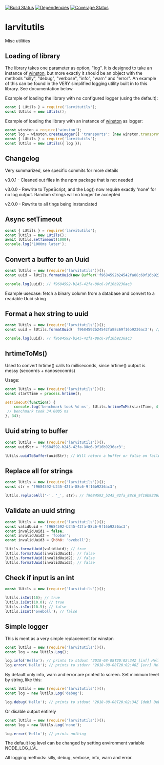 [![Build Status](https://travis-ci.org/larvit/larvitutils.svg)](https://travis-ci.org/larvit/larvitutils)
[![Dependencies](https://david-dm.org/larvit/larvitutils.svg)](https://david-dm.org/larvit/larvitutils.svg)
[![Coverage Status](https://coveralls.io/repos/github/larvit/larvitutils/badge.svg)](https://coveralls.io/github/larvit/larvitutils)

# larvitutils

Misc utilities

## Loading of library

The library takes one parameter as option, "log". It is designed to take an instance of [winston](https://github.com/winstonjs/winston), but more exactly it should be an object with the methods "silly", "debug", "verbose", "info", "warn" and "error". An example of this can be found in the VERY simplified logging utility built in to this library. See documentation below.

Example of loading the library with no configured logger (using the default):

```javascript
const { LUtils } = require('larvitutils');
const lUtils = new LUtils();
```

Example of loading the library with an instance of [winston](https://github.com/winstonjs/winston) as logger:

```javascript
const winston = require('winston');
const log = winston.createLogger({ 'transports': [new winston.transprots.Console()] });
const { LUtils } = require('larvitutils');
const lUtils = new LUtils({ log });
```

## Changelog

Very summarized, see specific commits for more details

v3.0.1 - Cleaned out files in the npm package that is not needed

v3.0.0 - Rewrite to TypeScript, and the Log() now require exactly 'none' for no log output. Random strings will no longer be accepted

v2.0.0 - Rewrite to all tings being instanciated

## Async setTimeout

```javascript
const { LUtils } = require('larvitutils');
const lUtils = new LUtils();
await lUtils.setTimeout(1000);
console.log('1000ms later');
```

## Convert a buffer to an Uuid

```javascript
const lUtils = new (require('larvitutils'))();
const uuid = lUtils.formatUuid(new Buffer('f9684592b24542fa88c69f16b9236ac3', 'hex'));

console.log(uuid); // f9684592-b245-42fa-88c6-9f16b9236ac3
```

Example usecase: fetch a binary column from a database and convert to a readable Uuid string

## Format a hex string to uuid

```javascript
const lUtils = new (require('larvitutils'))();
const uuid = lUtils.formatUuid(' f9684592b24542fa88c69f16b9236ac3'); // Notice the starting space getting trimmed away

console.log(uuid); // f9684592-b245-42fa-88c6-9f16b9236ac3
```

## hrtimeToMs()

Used to convert hrtime() calls to milliseconds, since hrtime() output is messy (seconrds + nanoseconrds)

Usage:

```javascript
const lUtils = new (require('larvitutils'))();
const startTime = process.hrtime();

setTimeout(function() {
	console.log('benchmark took %d ms', lUtils.hrtimeToMs(startTime, 4));
 // benchmark took 34.0005 ms
}, 34);
```

## Uuid string to buffer

```javascript
const lUtils = new (require('larvitutils'))();
const uuidStr = 'f9684592-b245-42fa-88c6-9f16b9236ac3';

lUtils.uuidToBuffer(uuidStr); // Will return a buffer or false on failure
```

## Replace all for strings

```javascript
const lUtils = new (require('larvitutils'))();
const str = 'f9684592-b245-42fa-88c6-9f16b9236ac3';

lUtils.replaceAll('-', '_', str); // f9684592_b245_42fa_88c6_9f16b9236ac3
```

## Validate an uuid string

```javascript
const lUtils = new (require('larvitutils'))();
const validUuid = 'f9684592-b245-42fa-88c6-9f16b9236ac3';
const invalidUuid1 = false;
const invalidUuid2 = 'foobar';
const invalidUuid3 = {höhö: 'oveboll'};

lUtils.formatUuid(validUuid); // true
lUtils.formatUuid(invalidUuid1); // false
lUtils.formatUuid(invalidUuid2); // false
lUtils.formatUuid(invalidUuid3); // false
```

## Check if input is an int
```javascript
const lUtils = new (require('larvitutils'))();

lUtils.isInt(10); // true
lUtils.isInt(10.0); // true
lUtils.isInt(10.5); // false
lUtils.isInt('oveboll'); // false
```

## Simple logger

This is ment as a very simple replacement for winston

```javascript
const lUtils = new (require('larvitutils'))();
const log = new lUtils.Log();

log.info('Hello'); // prints to stdout "2018-08-08T20:02:34Z [inf] Hello
log.error('Hello'); // prints to stderr "2018-08-08T20:02:48Z [err] Hello
```

By default only info, warn and error are printed to screen. Set minimum level by string, like this:

```javascript
const lUtils = new (require('larvitutils'))();
const log = new lUtils.Log('debug');

log.debug('Hello'); // prints to stdout "2018-08-08T20:02:34Z [deb] Debug
```

Or disable output entirely

```javascript
const lUtils = new (require('larvitutils'))();
const log = new lUtils.Log('none');

log.error('Hello'); // prints nothing
```

The default log level can be changed by setting environment variable NODE_LOG_LVL

All logging methods: silly, debug, verbose, info, warn and error.
